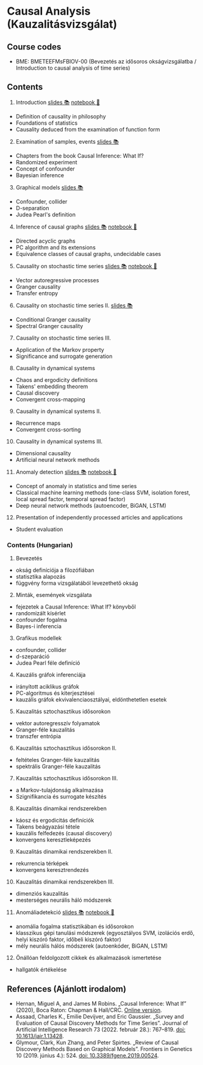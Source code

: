 # Causal Analysis (Kauzalitásvizsgálat)

## Course codes

* BME: BMETEEFMsFBIOV-00 (Bevezetés az idősoros okságvizsgálatba / Introduction to causal analysis of time series)

## Contents
1. Introduction [slides 📚](https://wigner.hu/~stippinger/courses/causality-2025/01_Cause_and_Probability.pdf) [notebook 📓](http://colab.research.google.com/github/stippingerm/causality-course/blob/main/Structure_based_methods/01_probability_statistics_structure.ipynb)
  * Definition of causality in philosophy
  * Foundations of statistics
  * Causality deduced from the examination of function form
2. Examination of samples, events [slides 📚](https://wigner.hu/~stippinger/courses/causality-2025/02_Samples_and_Experiments.pdf)
  * Chapters from the book Causal Inference: What If?
  * Randomized experiment
  * Concept of confounder
  * Bayesian inference
3. Graphical models [slides 📚](https://wigner.hu/~stippinger/courses/causality-2025/03_Graphical_models.pdf)
  * Confounder, collider
  * D-separation
  * Judea Pearl's definition
4. Inference of causal graphs [slides 📚](https://wigner.hu/~stippinger/courses/causality-2025/04_Inference_of_Causal_Graphs.pdf) [notebook 📓](http://colab.research.google.com/github/stippingerm/causality-course/blob/main/Structure_based_methods/04_inference_causal_graphs.ipynb)
  * Directed acyclic graphs
  * PC algorithm and its extensions
  * Equivalence classes of causal graphs, undecidable cases
5. Causality on stochastic time series [slides 📚](https://wigner.hu/~stippinger/courses/causality-2025/05_Granger_causality.pdf) [notebook 📓](http://colab.research.google.com/github/stippingerm/causality-course/blob/main/Time_series_methods/05_granger_causality.ipynb)
  * Vector autoregressive processes
  * Granger causality
  * Transfer entropy
6. Causality on stochastic time series II. [slides 📚](https://wigner.hu/~stippinger/courses/causality-2025/05_Granger_causality.pdf)
  * Conditional Granger causality
  * Spectral Granger causality
7. Causality on stochastic time series III.
  * Application of the Markov property
  * Significance and surrogate generation
8. Causality in dynamical systems
  * Chaos and ergodicity definitions
  * Takens' embedding theorem
  * Causal discovery
  * Convergent cross-mapping
9. Causality in dynamical systems II.
  * Recurrence maps
  * Convergent cross-sorting
10. Causality in dynamical systems III.
  * Dimensional causality
  * Artificial neural network methods
11. Anomaly detection [slides 📚](http://cneuro.rmki.kfki.hu/wp-content/uploads/2024/12/Neurinfo-Anomaly-detection-SM.pdf) [notebook 📓](http://colab.research.google.com/github/stippingerm/causality-course/blob/main/Time_series_methods/Anomaly_detection.ipynb)
  * Concept of anomaly in statistics and time series
  * Classical machine learning methods (one-class SVM, isolation forest, local spread factor, temporal spread factor)
  * Deep neural network methods (autoencoder, BiGAN, LSTM)
12. Presentation of independently processed articles and applications
  * Student evaluation

### Contents (Hungarian)
1. Bevezetés
  * okság definíciója a filozófiában
  * statisztika alapozás
  * függvény forma vizsgálatából levezethető okság
2. Minták, események vizsgálata
  * fejezetek a Causal Inference: What If? könyvből
  * randomizált kísérlet
  * confounder fogalma
  * Bayes-i inferencia
3. Grafikus modellek
  * confounder, collider
  * d-szeparáció
  * Judea Pearl féle definíció
4. Kauzális gráfok inferenciája
  * irányított aciklikus gráfok
  * PC-algoritmus és kiterjesztései
  * kauzális gráfok ekvivalenciaosztályai, eldönthetetlen esetek
5. Kauzalitás sztochasztikus idősorokon
  * vektor autoregresszív folyamatok
  * Granger-féle kauzalitás
  * transzfer entrópia
6. Kauzalitás sztochasztikus idősorokon II.
  * feltételes Granger-féle kauzalitás
  * spektrális Granger-féle kauzalitás
7. Kauzalitás sztochasztikus idősorokon III.
  * a Markov-tulajdonság alkalmazása
  * Szignifikancia és surrogate készítés
8. Kauzalitás dinamikai rendszerekben
  * káosz és ergodicitás definíciók
  * Takens beágyazási tétele
  * kauzális felfedezés (causal discovery)
  * konvergens keresztleképezés
9. Kauzalitás dinamikai rendszerekben II.
  * rekurrencia térképek
  * konvergens keresztrendezés
10. Kauzalitás dinamikai rendszerekben III.
  * dimenziós kauzalitás
  * mesterséges neurális háló módszerek
11. Anomáliadetekció [slides 📚](http://cneuro.rmki.kfki.hu/wp-content/uploads/2024/12/Neurinfo-Anomaly-detection-SM.pdf) [notebook 📓](http://colab.research.google.com/github/stippingerm/causality-course/blob/main/Time_series_methods/Anomaly_detection.ipynb)
  * anomália fogalma statisztikában és idősorokon
  * klasszikus gépi tanulási módszerek (egyosztályos SVM, izolációs erdő, helyi kiszóró faktor, időbeli kiszóró faktor)
  * mély neurális hálós módszerek (autoenkóder, BiGAN, LSTM)
12. Önállóan feldolgozott cikkek és alkalmazások ismertetése
  * hallgatók értékelése

## References (Ajánlott irodalom)
* Hernan, Miguel A, and James M Robins. „Causal Inference: What If” (2020), Boca Raton: Chapman & Hall/CRC. [Online version](https://miguelhernan.org/whatifbook).
* Assaad, Charles K., Emilie Devijver, and Eric Gaussier. „Survey and Evaluation of Causal Discovery Methods for Time Series”. Journal of Artificial Intelligence Research 73 (2022. február 28.): 767–819. [doi: 10.1613/jair.1.13428](https://doi.org/10.1613/jair.1.13428).
* Glymour, Clark, Kun Zhang, and Peter Spirtes. „Review of Causal Discovery Methods Based on Graphical Models”. Frontiers in Genetics 10 (2019. június 4.): 524. [doi: 10.3389/fgene.2019.00524](https://doi.org/10.3389/fgene.2019.00524).
